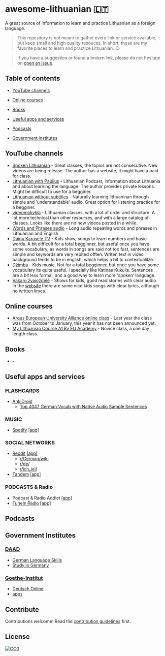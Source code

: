 # awesome-lithuanian 🇱🇹

A great source of information to learn and practice Lithuanian as a foreign language.

> This repository is not meant to gather every link or service available, but keep small and high quality resouces. In short, those are my favorite places to learn and practice Lithuanian. :wink:

> If you have a suggestion or found a broken link, please do not hesitate on [open an issue](https://https://github.com/BartGarciaNathan/awesome-lithuanian/issues).

## Table of contents
* [YouTube channels](#youtube-channels)
* [Online courses](#online-courses)
* [Books](#books)

* [Useful apps and services](#useful-apps-and-services)
* [Podcasts](#podcasts)

* [Government Institutes](#government-institutes)


## YouTube channels


* [Spoken Lithuanian](https://www.youtube.com/@spokenlithuanian7186/videos) - Great classes, the topics are not consecutive. New videos are being release. The author has a website, it might have a paid for class.
* [Lithuanian with Paulius](https://www.youtube.com/@LithuanianwithPaulius/videos) - Lithuanian Podcast, information about Lithuania and about learning the language. The author provides private lessons. Might be difficult to use for a begginer.
* [Lithuanian without subtitles](https://www.youtube.com/@Learnlithuaniannaturally/videos) - Naturally learning lithuaninan through simple and 'understandable' audio. Great option for listening practice for a begginer. 
* [videomokykla](https://www.youtube.com/@videomokykla/videos) - Lithuanian classes, with a lot of order and structure. A lot more technical than other resourses, and with a large catalog of classes. Looks like there are no new videos posted in a while.
* [Words and Phrases audio](https://www.youtube.com/watch?v=bT7btYmIl1s) - Long audio repeating words and phrases in Lithuanian and English.
* [Dainu Karusele TV](https://www.youtube.com/@DainuKaruseleTV) - Kids show, songs to learn numbers and basic words. A bit difficult for a total begginner, but useful once you have some vocabulary, as words in songs are said not too fast, sentences are simple and keywords are very repited offten. Writen text in video background tends to be in english, which helps a bit to contextualilze. 
* [Džimba](https://www.youtube.com/channel/UCTAjf-rSIfbPkvHcc9Q8Dgg) - Kids music. Not for a total begginner, but once you have some vocabulary its quite useful. I specially like Katinas Kukulis. Sentences are a bit less formal, and a good way to learn more 'spoken' language.
* [Vakaro žvaigždelė](https://www.youtube.com/@VakaroZvaigzdele/videos) - Shows for kids, good read stories with clear audio. In the [website](www.zvaigzdele.lt) there are some nice kids songs with clear lyrics, although no written lirycs.

## Online courses
* [Arqus European University  Alliance online class](https://arqus-alliance.eu/event/arqus-a1-online-lithuanian-course/) - Last year the class was from October to January, this year it has not been announced yet.
* [My Lithuanian Course A1 By  EU Academy](https://academy.europa.eu/courses/my-lithuanian-course-a1?lang=en) - Novice class, a one day length class. 


## Books
* []() - 


## Useful apps and services

### FLASHCARDS
* [AnkiDroid](https://play.google.com/store/apps/details?id=com.ichi2.anki)
  * [Top 4047 German Vocab with Native Audio Sample Sentences](https://ankiweb.net/shared/info/463280893)

### MUSIC
* [Spotify](https://spotify.com/) [\[app\]](https://play.google.com/store/apps/details?id=com.spotify.music)

### SOCIAL NETWORKS
* [Reddit](https://www.reddit.com/) [\[app\]](https://play.google.com/store/apps/details?id=com.reddit.frontpage)
    * [r/German/wiki](https://www.reddit.com/r/German/wiki/index)
    * [r/de/](https://www.reddit.com/r/de/)
    * [r/ich_iel/](https://www.reddit.com/r/ich_iel/)
* [Tandem](https://www.tandem.net/) [\[app\]](https://play.google.com/store/apps/details?id=net.tandem)

### PODCASTS & Radio
* Podcast & Radio Addict [\[app\]](https://play.google.com/store/apps/details?id=com.bambuna.podcastaddict)
* [TuneIn Radio](http://tunein.com/) [\[app\]](https://play.google.com/store/apps/details?id=tunein.player)

## Podcasts






## Government Institutes

### [DAAD](https://www.daad.org/en/)
* [German Language Skills](https://www.daad.org/en/study-research-in-germany/german-language-skills/)
* [Study in Germany](https://www.daad.org/en/study-research-in-germany/study-in-germany/)

### [Goethe-Institut](https://www.goethe.de/en/index.html)
* [Deutsch Online](http://www.goethe.de/lrn/prj/fer/deindex.htm)
* [apps](https://play.google.com/store/apps/developer?id=Goethe-Institut+e.V.)

## Contribute

Contributions welcome! Read the [contribution guidelines](contributing.md) first.

## License

[![CC0](https://i.creativecommons.org/p/zero/1.0/88x31.png)](https://creativecommons.org/publicdomain/zero/1.0/)
